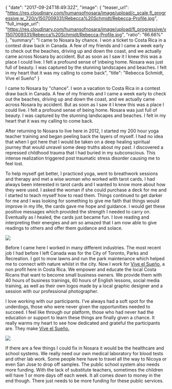 {
  "date": "2017-09-24T18:49:32Z",
  "image": {
    "teaser_url": "https://res.cloudinary.com/humansofnosara/image/upload/c_scale,fl_progressive,w_720/v1507009331/Rebecca%20Schmidt/Rebecca-Profile.jpg",
    "full_image_url": "https://res.cloudinary.com/humansofnosara/image/upload/fl_progressive/v1507009331/Rebecca%20Schmidt/Rebecca-Profile.jpg",
    "ratio": "66.66%"
  },
  "summary": "I came to Nosara by chance. I won a ticket to Costa Rica in a contest draw back in Canada. A few of my friends and I came a week early to check out the beaches, driving up and down the coast, and we actually came across Nosara by accident. But as soon as I saw it I knew this was a place I could live. I felt a profound sense of  \nbeing home. Nosara was just full of beauty. I was captured by the stunning landscapes and beaches. I felt in my heart that it was my calling to come back",
  "title": "Rebecca Schmidt, Vive el Sueño"
}
<p>
I came to Nosara by "chance". I won a vacation to Costa Rica in a contest draw back in Canada. A few of my friends and I came a week early to check out the beaches, driving up and down the coast, and we actually came across Nosara by accident. But as soon as I saw it I knew this was a place I could live. I felt a profound sense of being home. Nosara was just full of beauty. I was captured by the stunning landscapes and beaches. I felt in my heart that it was my calling to come back.
</p>
<p>
After returning to Nosara to live here in 2012, I started my 200 hour yoga teacher training and began peeling back the layers of myself. I had no idea that when I got here that I would be taken on a deep healing spiritual journey that would unravel some deep truths about my past. I discovered a repressed childhood trauma that I had buried in my subconscious. This intense realization triggered post traumatic stress disorder causing me to feel lost.
</p>
<p>
To help myself get better, I practiced yoga, went to breathwork sessions and therapy and met a wise woman who worked with tarot cards. I had always been interested in tarot cards and I wanted to know more about how they were used. I asked the woman if she could purchase a deck for me and I started to teach myself how to read them. Things continued to get darker for me and I was looking for something to give me faith that things would improve in my life, the cards gave me hope and guidance. I would get these positive messages which provided the strength I needed to carry on. Eventually as I healed, the cards just became fun. I love reading and interpreting their energies and am so amazed that I am now able to give readings to others and offer them guidance and solace.
</p>
<img src="https://res.cloudinary.com/humansofnosara/image/upload/fl_progressive/v1507009097/Rebecca%20Schmidt/Rebecca-Action.jpg" srcset="https://res.cloudinary.com/humansofnosara/image/upload/fl_progressive/v1507009097/Rebecca%20Schmidt/Rebecca-Action.jpg 1000w, https://res.cloudinary.com/humansofnosara/image/upload/c_scale,fl_progressive,w_720/v1507009097/Rebecca%20Schmidt/Rebecca-Action.jpg 720w" sizes="100vw">
<p>
Before I came here I worked in many different industries. The most recent job I had before I left Canada was for the City of Toronto, Parks and Recreation. I got to mow lawns and run the park maintenance which helped me to connect with nature whilst in the city. Now I work for <a href="https://viveelsuenocr.org/">Vive el Sueño</a>, a non profit here in Costa Rica. We empower and educate the local Costa Ricans that want to become small business owners. We provide them with 40 hours of business trainings, 60 hours of English lessons, social media training, as well as their own logos made by a local graphic designer and a session with our professional photographer.
</p>
<p>
I love working with our participants. I’ve always had a soft spot for the underdogs, those who were never given the opportunities needed to succeed. I feel like through our platform, those who had never had the education or support to learn these things are finally given a chance. It really warms my heart to see how dedicated and grateful the participants are. They make <a href="https://viveelsuenocr.org/">Vive el Sueño.</a>
</p>
<img src="https://res.cloudinary.com/humansofnosara/image/upload/fl_progressive/v1508120092/Rebecca%20Schmidt/Rebecca-Group_vgh2wx.jpg" srcset="https://res.cloudinary.com/humansofnosara/image/upload/fl_progressive/v1508120092/Rebecca%20Schmidt/Rebecca-Group_vgh2wx.jpg 1000w, https://res.cloudinary.com/humansofnosara/image/upload/c_scale,w_720,fl_progressive/v1508120092/Rebecca%20Schmidt/Rebecca-Group_vgh2wx.jpg 720w" sizes="100vw">
<p>
If there are a few things I could fix in Nosara it would be the healthcare and school systems. We really need our own medical laboratory for blood tests and other lab work. Some people here have to travel all the way to Nicoya or even San Jose to drop off samples. The public school system also needs more funding. With the lack of substitute teachers, sometimes the children will have 1 or more days off each week. It all comes down to money in the end though. There just needs to be more funding for these public services.
</p>